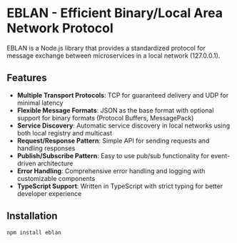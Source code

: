 # EBLAN - Efficient Binary/Local Area Network Protocol

EBLAN is a Node.js library that provides a standardized protocol for message exchange between microservices in a local network (127.0.0.1).

## Features

- **Multiple Transport Protocols**: TCP for guaranteed delivery and UDP for minimal latency
- **Flexible Message Formats**: JSON as the base format with optional support for binary formats (Protocol Buffers, MessagePack)
- **Service Discovery**: Automatic service discovery in local networks using both local registry and multicast
- **Request/Response Pattern**: Simple API for sending requests and handling responses
- **Publish/Subscribe Pattern**: Easy to use pub/sub functionality for event-driven architecture
- **Error Handling**: Comprehensive error handling and logging with customizable components
- **TypeScript Support**: Written in TypeScript with strict typing for better developer experience

## Installation

```bash
npm install eblan
